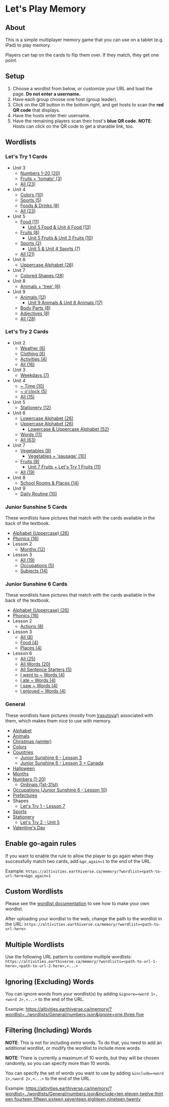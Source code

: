 # Let's Play Memory

## About

This is a simple multiplayer memory game that you can use on a tablet (e.g. iPad) to play memory.

Players can tap on the cards to flip them over. If they match, they get one point.

## Setup

1. Choose a wordlist from below, or customize your URL and load the page. **Do not enter a username.**
2. Have each group choose one host (group leader).
3. Click on the QR button in the bottom right, and get hosts to scan the **red QR code** that displays.
4. Have the hosts enter their username.
5. Have the remaining players scan their host's **blue QR code**. **NOTE**: Hosts can click on the QR code to get a sharable link, too.

## Wordlists

### Let's Try 1 Cards

* Unit 3
  * [Numbers 1-20 (20)](https://altivities.earthiverse.ca/memory/?wordlist=../wordlists/LetsTry1/unit3_cards.json&ignore=strawberry,apple,tomato)
  * [Fruits + 'tomato' (3)](https://altivities.earthiverse.ca/memory/?wordlist=../wordlists/LetsTry1/unit3_cards.json&include=strawberry,apple,tomato)
  * [All (23)](https://altivities.earthiverse.ca/memory/?wordlist=../wordlists/LetsTry1/unit3_cards.json)
* Unit 4
  * [Colors (10)](https://altivities.earthiverse.ca/memory/?wordlist=../wordlists/LetsTry1/unit4_cards.json&include=red,yellow,blue,green,purple,orange,pink,brown,white,black)
  * [Sports (5)](https://altivities.earthiverse.ca/memory/?wordlist=../wordlists/LetsTry1/unit4_cards.json&include=baseball,dodgeball,soccer,basketball,swimming)
  * [Foods & Drinks (8)](https://altivities.earthiverse.ca/memory/?wordlist=../wordlists/LetsTry1/unit4_cards.json&include=ice%20cream,pudding,milk,orange%20juice,onion,green%20pepper,cucumber,carrot)
  * [All (23)](https://altivities.earthiverse.ca/memory/?wordlist=../wordlists/LetsTry1/unit4_cards.json)
* Unit 5
  * [Food (11)](https://altivities.earthiverse.ca/memory/?wordlist=../wordlists/LetsTry1/unit5_cards.json&include=hamburger,pizza,spaghetti,sushi,steak,salad,cake,egg,jam,noodle,rice%20ball)
    * [Unit 5 Food & Unit 4 Food (13)](https://altivities.earthiverse.ca/memory/?wordlists=../wordlists/LetsTry1/unit4_cards.json,../wordlists/LetsTry1/unit5_cards.json&include=ice%20cream,pudding,hamburger,pizza,spaghetti,sushi,steak,salad,cake,egg,jam,noodle,rice%20ball)
  * [Fruits (8)](https://altivities.earthiverse.ca/memory/?wordlist=../wordlists/LetsTry1/unit5_cards.json&include=grapes,orange,pineapple,peach,melon,banana,kiwi%20fruit,lemon)
    * [Unit 5 Fruits & Unit 3 Fruits (10)](https://altivities.earthiverse.ca/memory/?wordlists=../wordlists/LetsTry1/unit3_cards.json,../wordlists/LetsTry1/unit5_cards.json&include=strawberry,apple,grapes,orange,pineapple,peach,melon,banana,kiwi%20fruit,lemon)
  * [Sports (2)](https://altivities.earthiverse.ca/memory/?wordlist=../wordlists/LetsTry1/unit5_cards.json&include=table%20tennis,volleyball)
    * [Unit 5 & Unit 4 Sports (7)](https://altivities.earthiverse.ca/memory/?wordlists=../wordlists/LetsTry1/unit4_cards.json,../wordlists/LetsTry1/unit5_cards.json&include=baseball,dodgeball,soccer,basketball,swimming,table%20tennis,volleyball)
  * [All (21)](https://altivities.earthiverse.ca/memory/?wordlist=../wordlists/LetsTry1/unit5_cards.json)
* Unit 6
  * [Uppercase Alphabet (26)](https://altivities.earthiverse.ca/memory/?wordlist=../wordlists/LetsTry1/unit6_cards.json)
* Unit 7
  * [Colored Shapes (28)](https://altivities.earthiverse.ca/memory/?wordlist=../wordlists/LetsTry1/unit7_cards.json)
* Unit 8
  * [Animals + 'tree' (6)](https://altivities.earthiverse.ca/memory/?wordlist=../wordlists/LetsTry1/unit8_cards.json)
* Unit 9
  * [Animals (12)](https://altivities.earthiverse.ca/memory/?wordlist=../wordlists/LetsTry1/unit9_cards.json&include=mouse,cow,tiger,rabbit,dragon,snake,horse,sheep,monkey,chicken,dog,wild%20boar)
    * [Unit 9 Animals & Unit 8 Animals (17)](https://altivities.earthiverse.ca/memory/?wordlists=../wordlists/LetsTry1/unit8_cards.json,../wordlists/LetsTry1/unit9_cards.json&include=cat,panda,bear,spider,elephant,mouse,cow,tiger,rabbit,dragon,snake,horse,sheep,monkey,chicken,dog,wild%20boar)
  * [Body Parts (8)](https://altivities.earthiverse.ca/memory/?wordlist=../wordlists/LetsTry1/unit9_cards.json&include=head,shoulders,knees,toes,ears,eyes,mouth,nose)
  * [Adjectives (8)](https://altivities.earthiverse.ca/memory/?wordlist=../wordlists/LetsTry1/unit9_cards.json&include=long,short,big,small,scary,furry,round,shiny)
  * [All (28)](https://altivities.earthiverse.ca/memory/?wordlist=../wordlists/LetsTry1/unit9_cards.json)

### Let's Try 2 Cards

* Unit 2
  * [Weather (6)](https://altivities.earthiverse.ca/memory/?wordlist=../wordlists/LetsTry2/unit2_cards.json&include=sunny,cloudy,rainy,snowy,hot,cold)
  * [Clothing (6)](https://altivities.earthiverse.ca/memory/?wordlist=../wordlists/LetsTry2/unit2_cards.json&include=shorts,shirt,pants,jacket,boots,cap)
  * [Activities (4)](https://altivities.earthiverse.ca/memory/?wordlist=../wordlists/LetsTry2/unit2_cards.json&include=play%20tag,play%20cards,play%20dodgeball,make%20a%20snowman)
  * [All (16)](https://altivities.earthiverse.ca/memory/?wordlist=../wordlists/LetsTry2/unit2_cards.json)
* Unit 3
  * [Weekdays (7)](https://altivities.earthiverse.ca/memory/?wordlist=../wordlists/LetsTry2/unit3_cards.json)
* Unit 4
  * [~ Time (10)](https://altivities.earthiverse.ca/memory/?wordlist=../wordlists/LetsTry2/unit4_cards.json&ignore=6%20o%27clock,12%20o%27clock,3%20o%27clock,8%20o%27clock,10%20o%27clock)
  * [~ o'clock (5)](https://altivities.earthiverse.ca/memory/?wordlist=../wordlists/LetsTry2/unit4_cards.json&include=6%20o%27clock,12%20o%27clock,3%20o%27clock,8%20o%27clock,10%20o%27clock)
  * [All (15)](https://altivities.earthiverse.ca/memory/?wordlist=../wordlists/LetsTry2/unit4_cards.json)
* Unit 5
  * [Stationery (12)](https://altivities.earthiverse.ca/memory/?wordlist=../wordlists/LetsTry2/unit5_cards.json)
* Unit 6
  * [Lowercase Alphabet (26)](https://altivities.earthiverse.ca/memory/?wordlist=../wordlists/LetsTry2/unit6_cards.json&include=a,b,c,d,e,f,g,h,i,j,k,l,m,n,o,p,q,r,s,t,u,v,w,x,y,z)
  * [Uppercase Alphabet (26)](https://altivities.earthiverse.ca/memory/?wordlist=../wordlists/LetsTry1/unit6_cards.json)
    * [Lowercase & Uppercase Alphabet (52)](https://altivities.earthiverse.ca/memory/?wordlist=../wordlists/LetsTry2/unit6_cards.json&include=a,b,c,d,e,f,g,h,i,j,k,l,m,n,o,p,q,r,s,t,u,v,w,x,y,z,A,B,C,D,E,F,G,H,I,J,K,L,M,N,O,P,Q,R,S,T,U,V,W,X,Y,Z)
  * [Words (11)](https://altivities.earthiverse.ca/memory/?wordlist=../wordlists/LetsTry2/unit6_cards.json&include=bus%20stop,up,down,taxi,telephone,station,news,juice,school,ice%20cream,flowers)
  * [All (63)](https://altivities.earthiverse.ca/memory/?wordlist=../wordlists/LetsTry2/unit6_cards.json)
* Unit 7
  * [Vegetables (9)](https://altivities.earthiverse.ca/memory/?wordlist=../wordlists/LetsTry2/unit7_cards.json&include=onion,mushroom,potato,tomato,cabbage,corn,carrot,cucumber,green%20pepper)
    * [Vegetables + 'sausage' (10)](https://altivities.earthiverse.ca/memory/?wordlist=../wordlists/LetsTry2/unit7_cards.json&include=onion,mushroom,potato,tomato,cabbage,corn,carrot,cucumber,green%20pepper,sausage)
  * [Fruits (9)](https://altivities.earthiverse.ca/memory/?wordlist=../wordlists/LetsTry2/unit7_cards.json&include=melon,peach,banana,apple,pineapple,orange,strawberry,cherry,kiwi%20fruit)
    * [Unit 7 Fruits + Let's Try 1 Fruits (11)](https://altivities.earthiverse.ca/memory/?wordlists=../wordlists/LetsTry1/unit5_cards.json,../wordlists/LetsTry2/unit7_cards.json&include=grapes,lemon,melon,peach,banana,apple,pineapple,orange,strawberry,cherry,kiwi%20fruit)
  * [All (19)](https://altivities.earthiverse.ca/memory/?wordlist=../wordlists/LetsTry2/unit7_cards.json)
* Unit 8
  * [School Rooms & Places (14)](https://altivities.earthiverse.ca/memory/?wordlist=../wordlists/LetsTry2/unit8_cards.json)
* Unit 9
  * [Daily Routine (10)](https://altivities.earthiverse.ca/memory/?wordlist=../wordlists/LetsTry2/unit9_cards.json)

### Junior Sunshine 5 Cards

These wordlists have pictures that match with the cards available in the back of the textbook.

* [Alphabet (Uppercase) (26)](https://altivities.earthiverse.ca/memory/?wordlist=../wordlists/JuniorSunshine5/alphabet_uppercase_cards.json)
* [Phonics (16)](https://altivities.earthiverse.ca/memory/?wordlist=../wordlists/JuniorSunshine5/phonics_cards.json)
* Lesson 2
  * [Months (12)](https://altivities.earthiverse.ca/memory/?wordlist=../wordlists/JuniorSunshine5/lesson2_cards.json)
* Lesson 3
  * [All (19)](https://altivities.earthiverse.ca/memory/?wordlist=../wordlists/JuniorSunshine5/lesson3_cards.json)
  * [Occupations (5)](https://altivities.earthiverse.ca/memory/?wordlist=../wordlists/JuniorSunshine5/lesson2_cards.json?include=doctor,soccer%20player,police%20officer,florist,teacher)
  * [Subjects (14)](https://altivities.earthiverse.ca/memory/?wordlist=../wordlists/JuniorSunshine5/lesson3_cards.json&ignore=doctor,soccer%20player,police%20officer,florist,teacher)

### Junior Sunshine 6 Cards

These wordlists have pictures that match with the cards available in the back of the textbook.

* [Alphabet (Uppercase) (26)](https://altivities.earthiverse.ca/memory/?wordlist=../wordlists/JuniorSunshine5/alphabet_uppercase_cards.json)
* [Phonics (16)](https://altivities.earthiverse.ca/memory/?wordlist=../wordlists/JuniorSunshine5/phonics_cards.json)
* Lesson 2
  * [Actions (8)](https://altivities.earthiverse.ca/memory/?wordlist=../wordlists/JuniorSunshine6/lesson2_cards.json)
* Lesson 3
  * [All (8)](https://altivities.earthiverse.ca/memory/?wordlist=../wordlists/JuniorSunshine6/lesson3_cards.json)
  * [Food (4)](https://altivities.earthiverse.ca/memory/?wordlist=../wordlists/JuniorSunshine6/lesson3_cards.json&include=gyoza,cheeseburger,sushi,curry%20and%20naan)
  * [Places (4)](https://altivities.earthiverse.ca/memory/?wordlist=../wordlists/JuniorSunshine6/lesson3_cards.json&ignore=gyoza,cheeseburger,sushi,curry%20and%20naan)
* Lesson 6
  * [All (25)](https://altivities.earthiverse.ca/memory/?wordlist=../wordlists/JuniorSunshine6/lesson6_cards.json)
  * [All Words (20)](https://altivities.earthiverse.ca/memory/?wordlist=../wordlists/JuniorSunshine6/lesson6_cards.json&ignore=I%20saw,I%20enjoyed,I%20went%20to,I%20ate,It%20was)
  * [All Sentence Starters (5)](https://altivities.earthiverse.ca/memory/?wordlist=../wordlists/JuniorSunshine6/lesson6_cards.json&include=I%20saw,I%20enjoyed,I%20went%20to,I%20ate,It%20was)
  * [I went to ~ Words (4)](https://altivities.earthiverse.ca/memory/?wordlist=../wordlists/JuniorSunshine6/lesson6_cards.json&include=the%20zoo,the%20swimming%20pool,my%20grandmother%27s%20house,a%20festival)
  * [I ate ~ Words (4)](https://altivities.earthiverse.ca/memory/?wordlist=../wordlists/JuniorSunshine6/lesson6_cards.json&include=watermelon,somen,sushi,ice%20cream)
  * [I saw ~ Words (4)](https://altivities.earthiverse.ca/memory/?wordlist=../wordlists/JuniorSunshine6/lesson6_cards.json&include=pandas,beetles,the%20Milky%20Way,fireworks)
  * [I enjoyed ~ Words (4)](https://altivities.earthiverse.ca/memory/?wordlist=../wordlists/JuniorSunshine6/lesson6_cards.json&include=shopping,camping,swimming,barbecuing)

### General

These wordlists have pictures (mostly from [Irasutoya](https://irasutoya.com)!) associated with them, which makes them nice to use with memory.

* [Alphabet](https://altivities.earthiverse.ca/memory/?wordlist=../wordlists/General/alphabet.json)
* [Animals](https://altivities.earthiverse.ca/memory/?wordlist=../wordlists/General/animals.json)
* [Christmas (winter)](https://altivities.earthiverse.ca/memory/?wordlist=../wordlists/General/winter.json)
* [Colors](https://altivities.earthiverse.ca/memory/?wordlist=../wordlists/General/colors.json)
* [Countries](https://altivities.earthiverse.ca/memory/?wordlist=../wordlists/General/countries.json)
  * [Junior Sunshine 6 - Lesson 3](https://altivities.earthiverse.ca/memory/?wordlist=../wordlists/JuniorSunshine6/lesson3.json)
  * [Junior Sunshine 6 - Lesson 3 + Canada](https://altivities.earthiverse.ca/memory/?wordlist=../wordlists/General/countries.json&include=the%20U.S.A.,Brazil,Japan,South%20Korea,China,India,the%20U.K.,France,Germany,Italy,Switzerland,Australia,Egypt,Kenya,Canada)
* [Halloween](https://altivities.earthiverse.ca/memory/?wordlist=../wordlists/General/halloween.json)
* [Months](https://altivities.earthiverse.ca/memory/?wordlist=../wordlists/General/months.json)
* [Numbers (1-20)](https://altivities.earthiverse.ca/memory/?wordlist=../wordlists/General/numbers.json)
  * [Ordinals (1st-31st)](https://altivities.earthiverse.ca/memory/?wordlist=../wordlists/General/ordinals.json)
* [Occupations (Junior Sunshine 6 - Lesson 10)](https://altivities.earthiverse.ca/memory/?wordlist=../wordlists/JuniorSunshine6/lesson10.json)
* [Prefectures](https://altivities.earthiverse.ca/memory/?wordlist=../wordlists/Hepburn/prefectures.json)
* Shapes
  * [Let's Try 1 - Lesson 7](https://altivities.earthiverse.ca/memory/?wordlist=../wordlists/LetsTry1/unit7_cards.json)
* [Sports](https://altivities.earthiverse.ca/memory/?wordlist=../wordlists/General/sports.json)
* [Stationery](https://altivities.earthiverse.ca/memory/?wordlist=../wordlists/General/stationery.json)
  * [Let's Try 2 - Unit 5](https://altivities.earthiverse.ca/memory/?wordlist=../wordlists/LetsTry2/unit5_cards.json)
* [Valentine's Day](https://altivities.earthiverse.ca/memory/?wordlist=../wordlists/General/valentines.json)

## Enable go-again rules

If you want to enable the rule to allow the player to go again when they successfully match two cards, add `&go_again=1` to the end of the URL.

Example: `https://altivities.earthiverse.ca/memory/?wordlist=<path-to-url-here>&go_again=1`

## Custom Wordlists

Please see the [wordlist documentation](../wordlists/) to see how to make your own wordlist.

After uploading your wordlist to the web, change the path to the wordlist in the URL: `https://altivities.earthiverse.ca/memory/?wordlist=<path-to-url-here>`

## Multiple Wordlists

Use the following URL pattern to combine multiple wordlists:
`https://altivities.earthiverse.ca/memory/?wordlists=<path-to-url-1-here>,<path-to-url-2-here>,<...>`

## Ignoring (Excluding) Words

You can ignore words from your wordlist(s) by adding `&ignore=<word 1>,<word 2>,<...>` to the end of the URL.

Example: <https://altivities.earthiverse.ca/memory/?wordlist=../wordlists/General/numbers.json&ignore=one,three,five>

## Filtering (Including) Words

**NOTE**: This is not for including *extra* words. To do that, you need to add an additional wordlist, or modify the wordlist to include more words.

**NOTE**: There is currently a maximum of 10 words, but they will be chosen randomly, so you can specify more than 10 words.

You can specify the set of words you want to use by adding `&include=<word 1>,<word 2>,<...>` to the end of the URL.

Example: <https://altivities.earthiverse.ca/memory/?wordlist=../wordlists/General/numbers.json&include=ten,eleven,twelve,thirteen,fourteen,fifteen,sixteen,seventeen,eighteen,nineteen,twenty>
